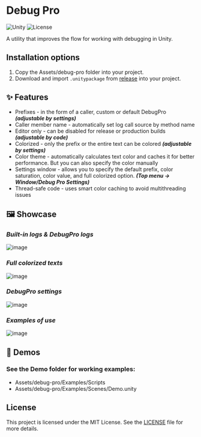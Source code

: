 # Debug Pro
![Unity](https://img.shields.io/badge/unity-6000.0%2B-blue.svg)
![License](https://img.shields.io/badge/license-MIT-green.svg)

A utility that improves the flow for working with debugging in Unity.

## Installation options
1) Copy the Assets/debug-pro folder into your project.
2) Download and import `.unitypackage` from [release](https://github.com/NikitaKirakosyan/debug-pro/releases/latest) into your project.

## ✨ Features
* Prefixes - in the form of a caller, custom or default DebugPro _**(adjustable by settings)**_
* Caller member name - automatically set log call source by method name
* Editor only - can be disabled for release or production builds _**(adjustable by code)**_
* Colorized - only the prefix or the entire text can be colored _**(adjustable by settings)**_
* Color theme - automatically calculates text color and caches it for better performance. But you can also specify the color manually
* Settings window - allows you to specify the default prefix, color saturation, color value, and full colorized option. _**(Top menu -> Window/Debug Pro Settings)**_
* Thread-safe code - uses smart color caching to avoid multithreading issues

## 🖼️ Showcase
### _Built-in logs & DebugPro logs_
![image](https://github.com/user-attachments/assets/e2fa06f0-e09f-470b-92ef-566fdfda4a5d)

### _Full colorized texts_
![image](https://github.com/user-attachments/assets/42182ef5-394e-40ae-a948-cf722a218181)

### _DebugPro settings_
![image](https://github.com/user-attachments/assets/e76b134e-4234-4f29-9629-413ec961c02f)

### _Examples of use_
![image](https://github.com/user-attachments/assets/42222864-2bee-49e5-9571-e3d12bbba2c7)

## 🧪 Demos
### See the Demo folder for working examples:
* Assets/debug-pro/Examples/Scripts
* Assets/debug-pro/Examples/Scenes/Demo.unity

## License
This project is licensed under the MIT License. See the [LICENSE](LICENSE) file for more details.
